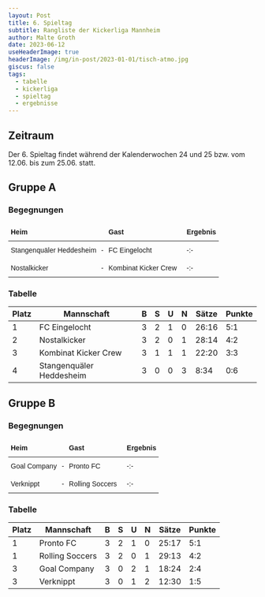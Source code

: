 ```yaml
---
layout: Post
title: 6. Spieltag 
subtitle: Rangliste der Kickerliga Mannheim
author: Malte Groth
date: 2023-06-12
useHeaderImage: true
headerImage: /img/in-post/2023-01-01/tisch-atmo.jpg
giscus: false
tags:
  - tabelle
  - kickerliga
  - spieltag
  - ergebnisse
---
```

## Zeitraum

Der 6. Spieltag findet während der Kalenderwochen 24 und 25 bzw. vom 12.06. bis zum 25.06. statt.

## Gruppe A

### Begegnungen

<style type="text/css">
.tg  {border-collapse:collapse;border-spacing:0;border:none;}
.tg td{border-color:black;border-style:solid;border-width:0px;font-family:Arial, sans-serif;font-size:14px;
  overflow:hidden;padding:10px 5px;word-break:normal;}
.tg th{border-color:black;border-style:solid;border-width:0px;font-family:Arial, sans-serif;font-size:14px;
  font-weight:normal;overflow:hidden;padding:10px 5px;word-break:normal;}
.tg .tg-mcqj{border-color:#000000;font-weight:bold;text-align:left;vertical-align:top}
.tg .tg-73oq{border-color:#000000;text-align:left;vertical-align:top}
</style>
<table class="tg">
<thead>
  <tr>
    <th class="tg-mcqj">Heim</th>
    <th class="tg-mcqj"></th>
    <th class="tg-mcqj">Gast</th>
    <th class="tg-mcqj"></th>
    <th class="tg-mcqj">Ergebnis</th>
  </tr>
</thead>
<tbody>
  <tr>
    <td class="tg-73oq">Stangenquäler Heddesheim</td>
    <td class="tg-73oq">-</td>
    <td class="tg-73oq">FC Eingelocht</td>
    <td class="tg-73oq"></td>
    <td class="tg-73oq">-:-</td>
  </tr>
  <tr>
    <td class="tg-73oq">Nostalkicker</td>
    <td class="tg-73oq">-</td>
    <td class="tg-73oq">Kombinat Kicker Crew</td>
    <td class="tg-73oq"></td>
    <td class="tg-73oq">-:-</td>
  </tr>
</tbody>
</table>

### Tabelle

| **Platz** | **Mannschaft**            | **B** | **S** | **U** | **N** | **Sätze** | **Punkte** |
|-----------|---------------------------|-------|-------|-------|-------|-----------|------------|
| 1         | FC Eingelocht             |     3 |     2 |     1 |     0 |     26:16 |        5:1 |
| 2         | Nostalkicker              |     3 |     2 |     0 |     1 |     28:14 |        4:2 |
| 3         | Kombinat Kicker Crew      |     3 |     1 |     1 |     1 |     22:20 |        3:3 |
| 4         | Stangenquäler Heddesheim  |     3 |     0 |     0 |     3 |      8:34 |        0:6 |


## Gruppe B

### Begegnungen

<style type="text/css">
.tg  {border-collapse:collapse;border-spacing:0;border:none;}
.tg td{border-color:black;border-style:solid;border-width:0px;font-family:Arial, sans-serif;font-size:14px;
  overflow:hidden;padding:10px 5px;word-break:normal;}
.tg th{border-color:black;border-style:solid;border-width:0px;font-family:Arial, sans-serif;font-size:14px;
  font-weight:normal;overflow:hidden;padding:10px 5px;word-break:normal;}
.tg .tg-mcqj{border-color:#000000;font-weight:bold;text-align:left;vertical-align:top}
.tg .tg-73oq{border-color:#000000;text-align:left;vertical-align:top}
</style>
<table class="tg">
<thead>
  <tr>
    <th class="tg-mcqj">Heim</th>
    <th class="tg-mcqj"></th>
    <th class="tg-mcqj">Gast</th>
    <th class="tg-mcqj"></th>
    <th class="tg-mcqj">Ergebnis</th>
  </tr>
</thead>
<tbody>
  <tr>
    <td class="tg-73oq">Goal Company</td>
    <td class="tg-73oq">-</td>
    <td class="tg-73oq">Pronto FC</td>
    <td class="tg-73oq"></td>
    <td class="tg-73oq">-:-</td>
  </tr>
  <tr>
    <td class="tg-73oq">Verknippt</td>
    <td class="tg-73oq">-</td>
    <td class="tg-73oq">Rolling Soccers</td>
    <td class="tg-73oq"></td>
    <td class="tg-73oq">-:-</td>
  </tr>
</tbody>
</table>

### Tabelle

| **Platz** | **Mannschaft**            | **B** | **S** | **U** | **N** | **Sätze** | **Punkte** |
|-----------|---------------------------|-------|-------|-------|-------|-----------|------------|
| 1         | Pronto FC                 |     3 |     2 |     1 |     0 |     25:17 |        5:1 |
| 1         | Rolling Soccers           |     3 |     2 |     0 |     1 |     29:13 |        4:2 |
| 3         | Goal Company              |     3 |     0 |     2 |     1 |     18:24 |        2:4 |
| 3         | Verknippt                 |     3 |     0 |     1 |     2 |     12:30 |        1:5 |
